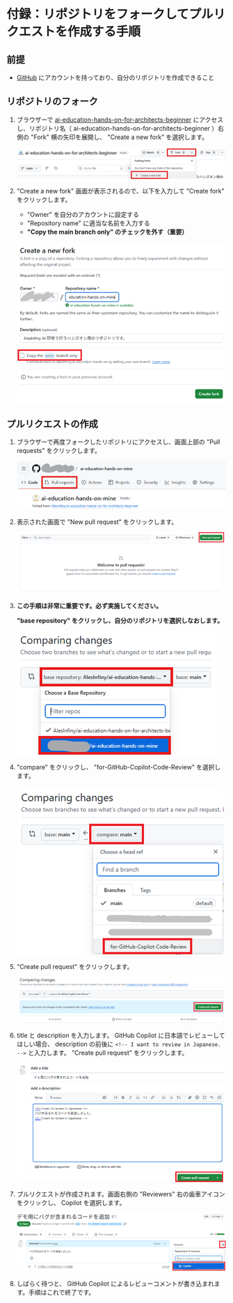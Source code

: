# 付録：リポジトリをフォークしてプルリクエストを作成する手順

## 前提

- [GitHub](https://github.com/) にアカウントを持っており、自分のリポジトリを作成できること

## リポジトリのフォーク

1. ブラウザーで [ai-education-hands-on-for-architects-beginner](https://github.com/AlesInfiny/ai-education-hands-on-for-architects-beginner) にアクセスし、リポジトリ名（ ai-education-hands-on-for-architects-beginner ）右側の "Fork" 横の矢印を展開し、 "Create a new fork" を選択します。

    ![Fork の作成 1](./images/github-fork.png)

1. "Create a new fork" 画面が表示されるので、以下を入力して "Create fork" をクリックします。
    - "Owner" を自分のアカウントに設定する
    - "Repository name" に適当な名前を入力する
    - **"Copy the main branch only" のチェックを外す（重要）**

    ![Fork の作成 2](./images/github-create-fork.png)

## プルリクエストの作成

1. ブラウザーで再度フォークしたリポジトリにアクセスし、画面上部の "Pull requests" をクリックします。

    ![プルリクエスト](./images/github-pull-requests.png)

1. 表示された画面で "New pull request" をクリックします。

    ![プルリクエストの作成 1](./images/github-create-pull-request.png)

1. **この手順は非常に重要です。必ず実施してください。**

    **"base repository" をクリックし、自分のリポジトリを選択しなおします。**

    ![ベースリポジトリの切り替え](./images/github-create-pull-request-2.png)

1. "compare" をクリックし、 "for-GitHub-Copilot-Code-Review" を選択します。

    ![コンペアーブランチの切り替え](./images/github-create-pull-request-3.png)

1. "Create pull request" をクリックします。

    ![プルリクエストの作成 2](./images/github-create-pull-request-4.png)

1. title と description を入力します。 GitHub Copilot に日本語でレビューしてほしい場合、 description の前後に `<!-- I want to review in Japanese. -->` と入力します。
    "Create pull request" をクリックします。

    ![プルリクエストの作成 3](./images/github-create-pull-request-5.png)

1. プルリクエストが作成されます。画面右側の "Reviewers" 右の歯車アイコンをクリックし、 Copilot を選択します。

    ![作成されたプルリクエスト](./images/github-create-pull-request-6.png)

1. しばらく待つと、 GitHub Copilot によるレビューコメントが書き込まれます。手順はこれで終了です。
